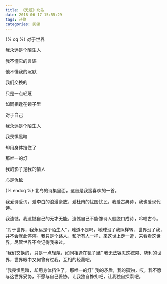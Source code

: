 ```yaml
---
title: 《无题》北岛
date: 2018-06-17 15:55:29
tags: 诗歌
categories: 阅读
---
```

{% cq %}
   对于世界

   我永远是个陌生人

   我不懂它的言语

   他不懂我的沉默

   我们交换的

   只是一点轻蔑

   如同相逢在镜子里

   对于自己

   我永远是个陌生人

   我畏惧黑暗

   却用身体挡住了

   那唯一的灯

   我的影子是我的情人

   心是仇敌

{% endcq %}
北岛的诗集里面，这首是我蛮喜欢的一首。

我爱诗愛词，爱李白的浪漫豪放，爱杜甫的忧国忧民，我爱古典诗，我也爱现代诗。

我遗憾，我遗憾自己的无才无能，遗憾自己不能像诗人般脱口成诗，吟唱古今。

“对于世界，我永远是个陌生人”，难道不是吗，地球没了我照样转，世界没了我，并不会就此停滞。我只是个路人，和所有人一样，来这世上走一遭，来看看这世界，尽管世界不会记得我来过。

“我们交换的，只是一点轻蔑，如同相逢在镜子里” 
我无法容忍这狭隘、势利的世界，世界眼中又何曾有过我，互相的轻蔑吧。

“我畏惧黑暗，却用身体挡住了，那唯一的灯”
我的矛盾，我的孤独，哎，我不愿与这世界妥协，不愿与自己妥协，让我独自挣扎吧，让我独自探索吧。

